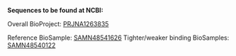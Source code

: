 **Sequences to be found at NCBI:**

Overall BioProject: [PRJNA1263835](https://www.ncbi.nlm.nih.gov/bioproject/?term=PRJNA1263835)

Reference BioSample: [SAMN48541626](https://www.ncbi.nlm.nih.gov/biosample/?term=SAMN48541626)
Tighter/weaker binding BioSamples: [SAMN48540122](https://www.ncbi.nlm.nih.gov/biosample/?term=SAMN48540122)
